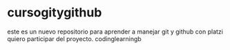 # cursogitygithub
este es un nuevo repositorio para aprender a manejar git y github con platzi
quiero participar del proyecto. codinglearningb
